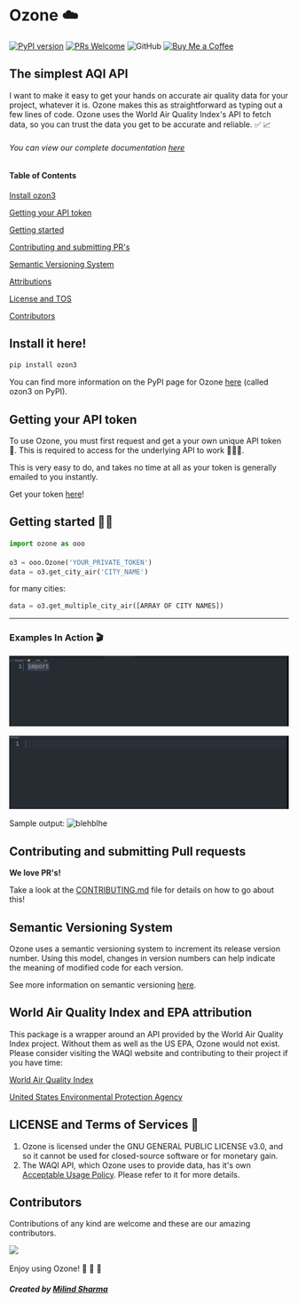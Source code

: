 # Ozone ☁️

[![PyPI version](https://badge.fury.io/py/ozon3.svg)](https://badge.fury.io/py/ozon3)
<a href="CONTRIBUTING.md#pull-requests"><img src="https://img.shields.io/badge/PRs-welcome-brightgreen.svg" alt="PRs Welcome"></a>
![GitHub](https://img.shields.io/github/license/Milind220/Ozone)
[![Buy Me a Coffee](https://img.shields.io/badge/buy_me_a_coffee-orange.svg?style=flat)](https://www.buymeacoffee.com/MilindSharma)



## The simplest AQI API

I want to make it easy to get your hands on accurate air quality data for your project, whatever it is. Ozone makes this as straightforward as typing out a few lines of code. Ozone uses the World Air Quality Index's API to fetch data, so you can trust the data you get to be accurate and reliable. ✅ 📈

###### You can view our complete documentation [here](https://milind220.github.io/Ozone/)

#### Table of Contents

[Install ozon3](#install-it-here)

[Getting your API token](#getting-your-api-token)

[Getting started](#getting-started)

[Contributing and submitting PR's](#contributing-and-submitting-pull-requests)

[Semantic Versioning System](#semantic-versioning-system)

[Attributions](#World-Air-Quality-Index-and-EPA-attribution)

[License and TOS](#license-and-terms-of-service)

[Contributors](#contributors)

## Install it here!

```sh
pip install ozon3
```

You can find more information on the PyPI page for Ozone [here](https://pypi.org/project/ozon3/) (called ozon3 on PyPI).

## Getting your API token 

To use Ozone, you must first request and get a your own unique API token 🎫. This is required to access for the underlying API to work 👮🏼‍♂️.

This is very easy to do, and takes no time at all as your token is generally emailed to you instantly.

Get your token [here](https://aqicn.org/data-platform/token/#/)!

## Getting started 🏃‍♂️

```python
import ozone as ooo

o3 = ooo.Ozone('YOUR_PRIVATE_TOKEN')
data = o3.get_city_air('CITY_NAME')
```

for many cities:

```python
data = o3.get_multiple_city_air([ARRAY OF CITY NAMES])
```

<hr>

### Examples In Action 🎬
![Gif of ozone.get_city_air()](/src/media/ozone_get_city_air.gif)

![Gif of ozone.get_multiple_city_air()](/src/media/ozone_get_multiple_city_air_updated.gif)


Sample output:
<img width="1065" alt="blehblhe" src="https://user-images.githubusercontent.com/68847270/159113134-e7e2d76d-c64d-4f96-83c4-e85d8c76b503.png">


## Contributing and submitting Pull requests

**We love PR's!**

Take a look at the [CONTRIBUTING.md](https://github.com/Milind220/Ozone/blob/main/CONTRIBUTING.md) file for details on how to go about this!

## Semantic Versioning System

Ozone uses a semantic versioning system to increment its release version number. Using this model, changes in version numbers can help indicate the meaning of modified code for each version.

See more information on semantic versioning [here](https://github.com/Milind220/Ozone/discussions/26).

## World Air Quality Index and EPA attribution

This package is a wrapper around an API provided by the World Air Quality Index project. Without them as well as the US EPA, Ozone would not exist. Please consider visiting the WAQI website and contributing to their project if you have time:

[World Air Quality Index](https://aqicn.org/contact/)

[United States Environmental Protection Agency](https://www.epa.gov/aboutepa)

## LICENSE and Terms of Services 📰

1. Ozone is licensed under the GNU GENERAL PUBLIC LICENSE v3.0, and so it cannot be used for closed-source software or for monetary gain.
2. The WAQI API, which Ozone uses to provide data, has it's own [Acceptable Usage Policy](https://aqicn.org/api/tos/). Please refer to it for more details.

## Contributors

Contributions of any kind are welcome and these are our amazing contributors.

<a href="https://github.com/Milind220/Ozone/graphs/contributors">
  <img src="https://contrib.rocks/image?repo=Milind220/Ozone" />
</a>

Enjoy using Ozone!
🥳 🍾 🚀

#### _Created by [Milind Sharma](https://github.com/Milind220)_
